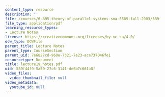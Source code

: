 ```yaml
---
content_type: resource
description: ''
file: /courses/6-895-theory-of-parallel-systems-sma-5509-fall-2003/589f44f95a5027c63141de6b7c661a8f_lecture19_notes.pdf
file_type: application/pdf
learning_resource_types:
- Lecture Notes
license: https://creativecommons.org/licenses/by-nc-sa/4.0/
ocw_type: OCWFile
parent_title: Lecture Notes
parent_type: CourseSection
parent_uid: 7e6827cd-960e-7321-7e23-ace737046fe1
resourcetype: Document
title: lecture19_notes.pdf
uid: 589f44f9-5a50-27c6-3141-de6b7c661a8f
video_files:
  video_thumbnail_file: null
video_metadata:
  youtube_id: null
---
```

